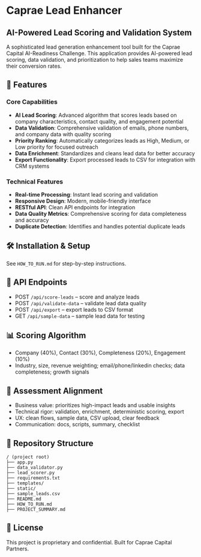 # Caprae Lead Enhancer
## AI-Powered Lead Scoring and Validation System

A sophisticated lead generation enhancement tool built for the Caprae Capital AI-Readiness Challenge. This application provides AI-powered lead scoring, data validation, and prioritization to help sales teams maximize their conversion rates.


## 🚀 Features

### Core Capabilities
- **AI Lead Scoring**: Advanced algorithm that scores leads based on company characteristics, contact quality, and engagement potential
- **Data Validation**: Comprehensive validation of emails, phone numbers, and company data with quality scoring
- **Priority Ranking**: Automatically categorizes leads as High, Medium, or Low priority for focused outreach
- **Data Enrichment**: Standardizes and cleans lead data for better accuracy
- **Export Functionality**: Export processed leads to CSV for integration with CRM systems

### Technical Features
- **Real-time Processing**: Instant lead scoring and validation
- **Responsive Design**: Modern, mobile-friendly interface
- **RESTful API**: Clean API endpoints for integration
- **Data Quality Metrics**: Comprehensive scoring for data completeness and accuracy
- **Duplicate Detection**: Identifies and handles potential duplicate leads

## 🛠 Installation & Setup

See `HOW_TO_RUN.md` for step-by-step instructions.

## 🔧 API Endpoints

- POST `/api/score-leads` – score and analyze leads
- POST `/api/validate-data` – validate lead data quality
- POST `/api/export` – export leads to CSV format
- GET `/api/sample-data` – sample lead data for testing

## 📊 Scoring Algorithm

- Company (40%), Contact (30%), Completeness (20%), Engagement (10%)
- Industry, size, revenue weighting; email/phone/linkedin checks; data completeness; growth signals

## 🎯 Assessment Alignment
- Business value: prioritizes high-impact leads and usable insights
- Technical rigor: validation, enrichment, deterministic scoring, export
- UX: clean flows, sample data, CSV upload, clear feedback
- Communication: docs, scripts, summary, checklist


## 📝 Repository Structure
```
/ (project root)
├── app.py
├── data_validator.py
├── lead_scorer.py
├── requirements.txt
├── templates/
├── static/
├── sample_leads.csv
├── README.md
├── HOW_TO_RUN.md
├── PROJECT_SUMMARY.md
```

## 📄 License
This project is proprietary and confidential. Built for Caprae Capital Partners.
